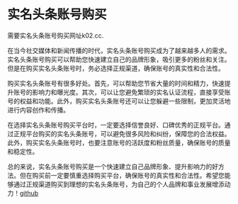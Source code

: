 # 实名头条账号购买

需要实名头条账号购买网址k02.cc.

在当今社交媒体和新闻传播的时代，实名头条账号购买成为了越来越多人的需求。实名头条账号购买可以帮助您快速建立自己的品牌形象，吸引更多的粉丝和关注。但是在购买实名头条账号时，务必选择正规渠道，确保账号的真实性和合法性。

购买实名头条账号有很多好处。首先，可以帮助您节省大量的时间和精力，快速提升账号的影响力和曝光度。其次，可以让您避免繁琐的实名认证流程，直接享受账号的权益和功能。此外，购买实名头条账号还可以让您躲避一些限制，更加灵活地进行内容创作和传播。

在选择实名头条账号购买平台时，一定要选择信誉良好、口碑优秀的正规平台。通过正规平台购买的实名头条账号，可以避免很多风险和纠纷，保障您的合法权益。此外，购买实名头条账号时，也要注意账号的活跃度和粉丝质量，确保账号的质量和稳定性。

总的来说，实名头条账号购买是一个快速建立自己品牌形象、提升影响力的好方法。但在购买前一定要慎重选择购买平台，确保账号的真实性和合法性。希望您能够通过正规渠道购买到理想的实名头条账号，为自己的个人品牌和事业发展增添动力！[github](https://github.com)